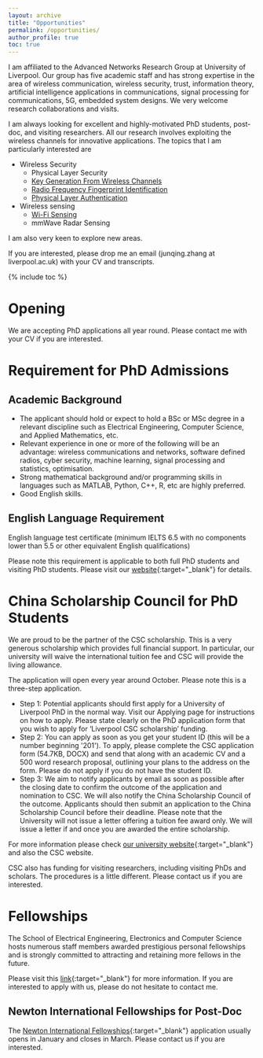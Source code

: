 ```yaml
---
layout: archive
title: "Opportunities"
permalink: /opportunities/
author_profile: true
toc: true
---
```

I am affiliated to the Advanced Networks Research Group at University of Liverpool. Our group has five academic staff and has strong expertise in the area of wireless communication, wireless security, trust, information theory, artificial intelligence applications in communications, signal processing for communications, 5G, embedded system designs. We very welcome research collaborations and visits.

I am always looking for excellent and highly-motivated PhD students, post-doc, and visiting researchers. All our research involves exploiting the wireless channels for innovative applications. The topics that I am particularly interested are

* Wireless Security
	* Physical Layer Security
	* [Key Generation From Wireless Channels](/research/keygen/keygen_main_page/)
	* [Radio Frequency Fingerprint Identification](/research/rffi/rffi_main_page/)
	* [Physical Layer Authentication](/research/phy-auth/phy-auth-main-page/)
* Wireless sensing
	* [Wi-Fi Sensing](/research/wifi-sensing/wifi-sensing-main-page/)
	* mmWave Radar Sensing

I am also very keen to explore new areas.

If you are interested, please drop me an email (junqing.zhang at liverpool.ac.uk) with your CV and transcripts. 

{% include toc %}

# Opening
We are accepting PhD applications all year round. Please contact me with your CV if you are interested.

# Requirement for PhD Admissions
## Academic Background
* The applicant should hold or expect to hold a BSc or MSc degree in a relevant discipline such as Electrical Engineering, Computer Science, and Applied Mathematics, etc. 
* Relevant experience in one or more of the following will be an advantage: wireless communications and networks, software defined radios, cyber security, machine learning, signal processing and statistics, optimisation. 
* Strong mathematical background and/or programming skills in languages such as MATLAB, Python, C++, R, etc are highly preferred.
* Good English skills.

## English Language Requirement
English language test certificate (minimum IELTS 6.5 with no components lower than 5.5 or other equivalent English qualifications)

Please note this requirement is applicable to both full PhD students and visiting PhD students. Please visit our [website](https://www.liverpool.ac.uk/study/international/apply/english-language/){:target="_blank"} for details.


# China Scholarship Council for PhD Students 
We are proud to be the partner of the CSC scholarship. This is a very generous scholarship which provides full financial support. In particular, our university will waive the international tuition fee and CSC will provide the living allowance.

The application will open every year around October. Please note this is a three-step application. 
* Step 1: Potential applicants should first apply for a University of Liverpool PhD in the normal way. Visit our Applying page for instructions on how to apply. Please state clearly on the PhD application form that you wish to apply for ‘Liverpool CSC scholarship’ funding.
* Step 2: You can apply as soon as you get your student ID (this will be a number beginning '201').  To apply, please complete the CSC application form (54.7KB, DOCX) and send that along with an academic CV and a 500 word research proposal, outlining your plans to the address on the form.  Please do not apply if you do not have the student ID.
* Step 3: We aim to notify applicants by email as soon as possible after the closing date to confirm the outcome of the application and nomination to CSC. We will also notify the China Scholarship Council of the outcome. Applicants should then submit an application to the China Scholarship Council before their deadline.
Please note that the University will not issue a letter offering a tuition fee award only. We will issue a letter if and once you are awarded the entire scholarship.

For more information please check [our university website](https://www.liverpool.ac.uk/study/postgraduate-research/fees-and-funding/scholarships-and-awards/the-university-of-liverpool-and-china-scholarship-council-awards/){:target="_blank"} and also the CSC website. 


CSC also has funding for visiting researchers, including visiting PhDs and scholars. The procedures is a little different. Please contact us if you are interested.

# Fellowships
The School of Electrical Engineering, Electronics and Computer Science hosts numerous staff members awarded prestigious personal fellowships and is strongly committed to attracting and retaining more fellows in the future.   

Please visit this [link](https://www.liverpool.ac.uk/electrical-engineering-electronics-and-computer-science/fellowships/){:target="_blank"} for more information. If you are interested to apply with us, please do not hesitate to contact me.

## Newton International Fellowships for Post-Doc
The [Newton International Fellowships](https://royalsociety.org/grants-schemes-awards/grants/newton-international/){:target="_blank"} application usually opens in January and closes in March. Please contact us if you are interested.
